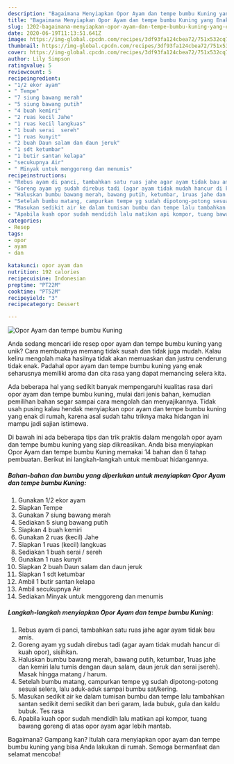 ```yaml
---
description: "Bagaimana Menyiapkan Opor Ayam dan tempe bumbu Kuning yang Enak"
title: "Bagaimana Menyiapkan Opor Ayam dan tempe bumbu Kuning yang Enak"
slug: 1202-bagaimana-menyiapkan-opor-ayam-dan-tempe-bumbu-kuning-yang-enak
date: 2020-06-19T11:13:51.641Z
image: https://img-global.cpcdn.com/recipes/3df93fa124cbea72/751x532cq70/opor-ayam-dan-tempe-bumbu-kuning-foto-resep-utama.jpg
thumbnail: https://img-global.cpcdn.com/recipes/3df93fa124cbea72/751x532cq70/opor-ayam-dan-tempe-bumbu-kuning-foto-resep-utama.jpg
cover: https://img-global.cpcdn.com/recipes/3df93fa124cbea72/751x532cq70/opor-ayam-dan-tempe-bumbu-kuning-foto-resep-utama.jpg
author: Lily Simpson
ratingvalue: 5
reviewcount: 5
recipeingredient:
- "1/2 ekor ayam"
- " Tempe"
- "7 siung bawang merah"
- "5 siung bawang putih"
- "4 buah kemiri"
- "2 ruas kecil Jahe"
- "1 ruas kecil langkuas"
- "1 buah serai  sereh"
- "1 ruas kunyit"
- "2 buah Daun salam dan daun jeruk"
- "1 sdt ketumbar"
- "1 butir santan kelapa"
- "secukupnya Air"
- " Minyak untuk menggoreng dan menumis"
recipeinstructions:
- "Rebus ayam di panci, tambahkan satu ruas jahe agar ayam tidak bau amis."
- "Goreng ayam yg sudah direbus tadi (agar ayam tidak mudah hancur di kuah opor), sisihkan."
- "Haluskan bumbu bawang merah, bawang putih, ketumbar, 1ruas jahe dan kemiri lalu tumis dengan daun salam, daun jeruk dan serai jsereh). Masak hingga matang / harum."
- "Setelah bumbu matang, campurkan tempe yg sudah dipotong-potong sesuai selera, lalu aduk-aduk sampai bumbu sat/kering."
- "Masukan sedikit air ke dalam tumisan bumbu dan tempe lalu tambahkan santan sedikit demi sedikit dan beri garam, lada bubuk, gula dan kaldu bubuk. Tes rasa"
- "Apabila kuah opor sudah mendidih lalu matikan api kompor, tuang bawang goreng di atas opor ayam agar lebih mantab."
categories:
- Resep
tags:
- opor
- ayam
- dan

katakunci: opor ayam dan 
nutrition: 192 calories
recipecuisine: Indonesian
preptime: "PT22M"
cooktime: "PT52M"
recipeyield: "3"
recipecategory: Dessert

---
```



![Opor Ayam dan tempe bumbu Kuning](https://img-global.cpcdn.com/recipes/3df93fa124cbea72/751x532cq70/opor-ayam-dan-tempe-bumbu-kuning-foto-resep-utama.jpg)

Anda sedang mencari ide resep opor ayam dan tempe bumbu kuning yang unik? Cara membuatnya memang tidak susah dan tidak juga mudah. Kalau keliru mengolah maka hasilnya tidak akan memuaskan dan justru cenderung tidak enak. Padahal opor ayam dan tempe bumbu kuning yang enak seharusnya memiliki aroma dan cita rasa yang dapat memancing selera kita.



Ada beberapa hal yang sedikit banyak mempengaruhi kualitas rasa dari opor ayam dan tempe bumbu kuning, mulai dari jenis bahan, kemudian pemilihan bahan segar sampai cara mengolah dan menyajikannya. Tidak usah pusing kalau hendak menyiapkan opor ayam dan tempe bumbu kuning yang enak di rumah, karena asal sudah tahu triknya maka hidangan ini mampu jadi sajian istimewa.


Di bawah ini ada beberapa tips dan trik praktis dalam mengolah opor ayam dan tempe bumbu kuning yang siap dikreasikan. Anda bisa menyiapkan Opor Ayam dan tempe bumbu Kuning memakai 14 bahan dan 6 tahap pembuatan. Berikut ini langkah-langkah untuk membuat hidangannya.

<!--inarticleads1-->

##### Bahan-bahan dan bumbu yang diperlukan untuk menyiapkan Opor Ayam dan tempe bumbu Kuning:

1. Gunakan 1/2 ekor ayam
1. Siapkan  Tempe
1. Gunakan 7 siung bawang merah
1. Sediakan 5 siung bawang putih
1. Siapkan 4 buah kemiri
1. Gunakan 2 ruas (kecil) Jahe
1. Siapkan 1 ruas (kecil) langkuas
1. Sediakan 1 buah serai / sereh
1. Gunakan 1 ruas kunyit
1. Siapkan 2 buah Daun salam dan daun jeruk
1. Siapkan 1 sdt ketumbar
1. Ambil 1 butir santan kelapa
1. Ambil secukupnya Air
1. Sediakan  Minyak untuk menggoreng dan menumis




<!--inarticleads2-->

##### Langkah-langkah menyiapkan Opor Ayam dan tempe bumbu Kuning:

1. Rebus ayam di panci, tambahkan satu ruas jahe agar ayam tidak bau amis.
1. Goreng ayam yg sudah direbus tadi (agar ayam tidak mudah hancur di kuah opor), sisihkan.
1. Haluskan bumbu bawang merah, bawang putih, ketumbar, 1ruas jahe dan kemiri lalu tumis dengan daun salam, daun jeruk dan serai jsereh). Masak hingga matang / harum.
1. Setelah bumbu matang, campurkan tempe yg sudah dipotong-potong sesuai selera, lalu aduk-aduk sampai bumbu sat/kering.
1. Masukan sedikit air ke dalam tumisan bumbu dan tempe lalu tambahkan santan sedikit demi sedikit dan beri garam, lada bubuk, gula dan kaldu bubuk. Tes rasa
1. Apabila kuah opor sudah mendidih lalu matikan api kompor, tuang bawang goreng di atas opor ayam agar lebih mantab.




Bagaimana? Gampang kan? Itulah cara menyiapkan opor ayam dan tempe bumbu kuning yang bisa Anda lakukan di rumah. Semoga bermanfaat dan selamat mencoba!
